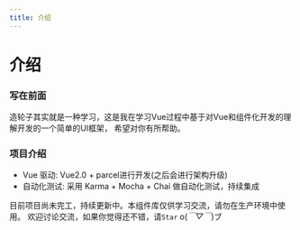 ```yaml
---
title: 介绍
---
```

# 介绍

### 写在前面
造轮子其实就是一种学习，这是我在学习Vue过程中基于对Vue和组件化开发的理解开发的一个简单的UI框架， 希望对你有所帮助。

### 项目介绍
- Vue 驱动: Vue2.0 + parcel进行开发(之后会进行架构升级)
- 自动化测试: 采用 Karma + Mocha + Chai 做自动化测试，持续集成

目前项目尚未完工，持续更新中。本组件库仅供学习交流，请勿在生产环境中使用。 欢迎讨论交流，如果你觉得还不错，请`Star` o(*￣▽￣*)ブ
